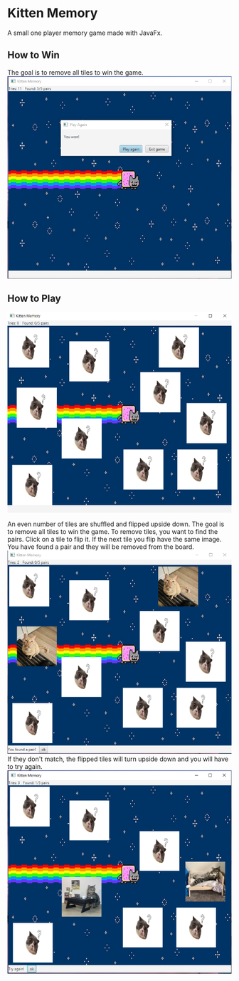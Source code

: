 # Kitten Memory

A small one player memory game made with JavaFx.

## How to Win

The goal is to remove all tiles to win the game.
![](resources/memory_win.png)

## How to Play
![](resources/start_image.png)

An even number of tiles are shuffled and flipped upside down.
The goal is to remove all tiles to win the game.
To remove tiles, you want to find the pairs.
Click on a tile to flip it. If the next tile you flip have the same image. You have found a pair and they will be removed from the board.
![](resources/match.png)
If they don't match, the flipped tiles will turn upside down and you will have to try again.
![](resources/try_again.PNG)

